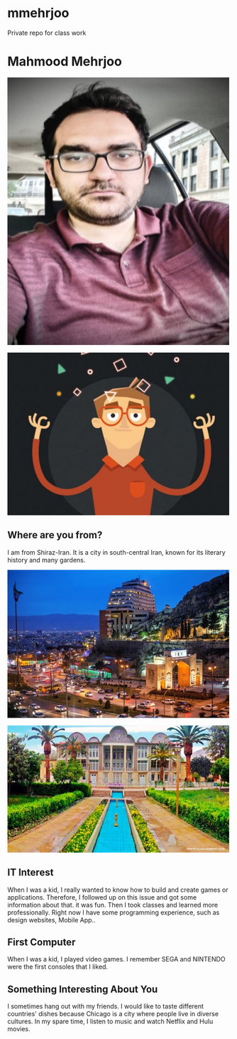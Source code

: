 # mmehrjoo
Private repo for class work

# Mahmood Mehrjoo

![myself](images/mahmood.jpg "mahmood")

![Prince](images/creative.jpg "creative")

## Where are you from?

I am from Shiraz-Iran. It is a city in south-central Iran, known for its literary history and many gardens. 

![shiraz](images/shiraz.jpg "shiraz")

![eram](images/eram.jpg "eram")

## IT Interest

When I was a kid, I really wanted to know how to build and create games or applications. Therefore, I followed up on this issue and got some information about that. it was fun. Then I took classes and learned more professionally. Right now I have some programming experience, such as design websites, Mobile App..

## First Computer

When I was a kid, I played video games. I remember SEGA and NINTENDO were the first consoles that I liked.

## Something Interesting About You

I sometimes hang out with my friends. I would like to taste different countries' dishes because Chicago is a city where people live in diverse cultures. In my spare time, I listen to music and watch Netflix and Hulu movies.